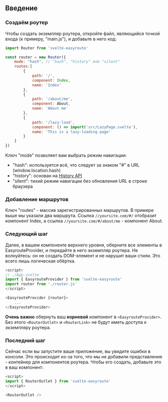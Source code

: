 ## Введение

### Создаём роутер

Чтобы создать экземпляр роутера, откройте файл, являющийся точкой входа 
(к примеру, "main.js"), и добавьте в него код:
```javascript
import Router from 'svelte-easyroute'

const router = new Router({
    mode: "hash", // "hash", "history" или "silent"
    routes:[
        {
            path: '/',
            component: Index,
            name: 'Index'
        },
        {
            path: '/about/me',
            component: About,
            name: 'About me'
        },
        {
            path: '/lazy-load',
            component: () => import('src/LazyPage.svelte'),
            name: 'This is a lazy-loading page'
        }
    ]
})
```

Ключ "mode" позволяет вам выбрать режим навигации:
* "hash": используется всё, что следует за знаком "#" в URL (window.location.hash)
* "history": основан на [History API](https://developer.mozilla.org/en-US/docs/Web/API/History_API)
* "silent": тихий режим навигации без обновления URL в строке браузера

### Добавление маршрутов
Ключ "routes" - массив зарегистрированных маршрутов.
В примере выше мы указали два маршрута. Ссылка `//yoursite.com/#/` 
отобразит компонент Index, а ссылка `//yoursite.com/#/about/me` - 
компонент About.

### Следующий шаг
Далее, в вашем компоненте верхнего уровня, оберните все элементы в EasyrouteProvider, и 
передайте в него экземпляр роутера. Не волнуйтесь: он не создать DOM-элемент и не нарушит
ваши стили. Это всего лишь логическая обёртка.

```javascript
<script>
// ./App.svelte
import { EasyrouteProvider } from 'svelte-easyroute'
import router from './router.js'
</script>

<EasyrouteProvider {router}>
    ...
</EasyrouteProvider>
```

**Очень важно** обернуть ваш **корневой** компонент в `<EasyrouteProvider>`. Без этого
`<RouterOutlet>` и `<RouterLink>` не будут иметь доступа к экземпляру роутера.

### Последний шаг
Сейчас если вы запустите ваше приложение, вы увидите ошибки
в консоли. Это происходит из-за того, что мы не добавили
представление - контейнер для компонентов роутера. Чтобы 
его создать, добавьте это в ваш компонент:

```javascript
<script>
import { RouterOutlet } from 'svelte-easyroute'
</script>

<RouterOutlet />
```